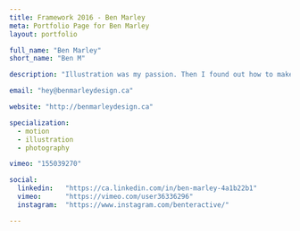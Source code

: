 ```yaml
---
title: Framework 2016 - Ben Marley
meta: Portfolio Page for Ben Marley
layout: portfolio

full_name: "Ben Marley"
short_name: "Ben M"

description: "Illustration was my passion. Then I found out how to make the illustrations move and it changed my whole outlook on the design world."

email: "hey@benmarleydesign.ca"

website: "http://benmarleydesign.ca"

specialization:
  - motion
  - illustration
  - photography

vimeo: "155039270"

social:
  linkedin:   "https://ca.linkedin.com/in/ben-marley-4a1b22b1"
  vimeo:      "https://vimeo.com/user36336296"
  instagram:  "https://www.instagram.com/benteractive/"

---
```

